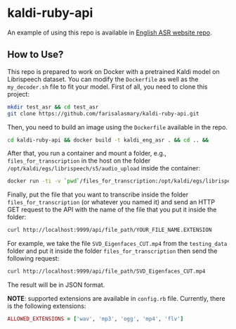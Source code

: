 # kaldi-ruby-api
An example of using this repo is available in [English ASR website repo](https://github.com/farisalasmary/asr_website/).

## How to Use?
This repo is prepared to work on Docker with a pretrained Kaldi model on Librispeech dataset. You can modify the `Dockerfile` as well as the `my_decoder.sh` file to fit your model.
First of all, you need to clone this project:
```bash
mkdir test_asr && cd test_asr
git clone https://github.com/farisalasmary/kaldi-ruby-api.git
```
Then, you need to build an image using the `Dockerfile` available in the repo.

```bash
cd kaldi-ruby-api && docker build -t kaldi_eng_asr . && cd .. &&
```

After that, you run a container and mount a folder, e.g., `files_for_transcription` in the host on the folder `/opt/kaldi/egs/librispeech/s5/audio_upload` inside the container:
```bash
docker run -ti -v `pwd`/files_for_transcription:/opt/kaldi/egs/librispeech/s5/audio_upload -p 9999:9999 --name kaldi_ruby_api kaldi_eng_asr:latest
```

Finally, put the file that you want to transcribe inside the folder `files_for_transcription` (or whatever you named it) and send an HTTP GET request to the API with the name of the file that you put it inside the folder:
```bash
curl http://localhost:9999/api/file_path/YOUR_FILE_NAME.EXTENSION
```
For example, we take the file `SVD_Eigenfaces_CUT.mp4` from the `testing_data` folder and put it inside the folder `files_for_transcription` then send the following request:
```bash
curl http://localhost:9999/api/file_path/SVD_Eigenfaces_CUT.mp4
```
The result will be in JSON format.

**NOTE**: supported extensions are available in `config.rb` file. Currently, there is the following extensions:
```ruby
ALLOWED_EXTENSIONS = ['wav', 'mp3', 'ogg', 'mp4', 'flv']
```
